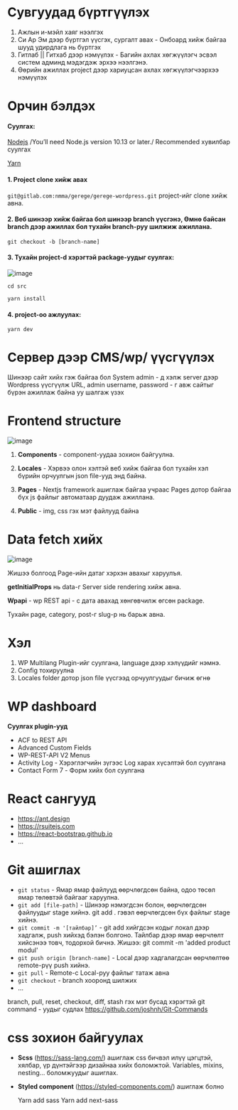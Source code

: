 # Сувгуудад бүртгүүлэх

1. Ажлын и-мэйл хаяг нээлгэх
2. Си Ар Эм дээр бүртгэл үүсгэх, сургалт авах - Онбоард хийж байгаа шууд удирдлага нь бүртгэх
3. Гитлаб || Гитхаб дээр нэмүүлэх - Багийн ахлах хөгжүүлэгч эсвэл систем админд мэдэгдэж эрхээ нээлгэнэ.
4. Өөрийн ажиллах project дээр хариуцсан ахлах хөгжүүлэгчээрхээ нэмүүлэх

# Орчин бэлдэх

#### Суулгах:

[Nodejs](https://nodejs.org/en/) /You’ll need Node.js version 10.13 or later./ Recommended хувилбар суулгах

[Yarn](https://yarnpkg.com/getting-started/install)

#### 1. Project clone хийж авах

`git@gitlab.com:nmma/gerege/gerege-wordpress.git` project-ийг clone хийж авна.

#### 2. Веб шинээр хийж байгаа бол шинээр branch үүсгэнэ, Өмнө байсан branch дээр ажиллах бол тухайн branch-руу шилжиж ажиллана.

`git checkout -b [branch-name]`

#### 3. Тухайн project-d хэрэгтэй package-уудыг суулгах:

![image](http://gerege.agency/media/gerege/content/Screen_Shot_2022-01-27_at_18.03.07.png)

`cd src`

`yarn install`

#### 4. project-оо ажлуулах:

`yarn dev`

# Сервер дээр CMS/wp/ үүсгүүлэх

Шинээр сайт хийх гэж байгаа бол System admin - д хэлж server дээр Wordpress үүсгүүлж URL, admin username, password - г авж сайтыг бүрэн ажиллаж байна уу шалгаж үзэх

# Frontend structure

![image](http://gerege.agency/media/gerege/content/Screen_Shot_2022-01-27_at_18.12.18.png)

1. **Components** - component-уудаа зохион байгуулна.

2. **Locales** - Хэрвээ олон хэлтэй веб хийж байгаа бол тухайн хэл бүрийн орчуулгын json file-ууд энд байна.

3. **Pages** - Nextjs framework ашиглаж байгаа учраас Pages дотор байгаа бүх js файлыг автоматаар дуудаж ажиллана.

4. **Public** - img, css гэх мэт файлууд байна

# Data fetch хийх

![image](http://gerege.agency/media/gerege/content/Screen_Shot_2022-01-27_at_18.09.56.png)

Жишээ болгоод Page-ийн датаг хэрхэн авахыг харуулъя.

**getInitialProps** нь data-г Server side rendering хийж авна.

**Wpapi** - wp REST api - с дата авахад хөнгөвчилж өгсөн package.

Тухайн page, category, post-г slug-р нь барьж авна.

# Хэл

1. WP Multilang Plugin-ийг суулгана, language дээр хэлүүдийг нэмнэ.
2. Config тохируулна
3. Locales folder дотор json file үүсгээд орчуулгуудыг бичиж өгнө

# WP dashboard

**Суулгах plugin-ууд**

- ACF to REST API
- Advanced Custom Fields
- WP-REST-API V2 Menus
- Activity Log - Хэрэглэгчийн зүгээс Log харах хүсэлтэй бол суулгана
- Contact Form 7 - Форм хийх бол суулгана

# React сангууд

- https://ant.design
- https://rsuitejs.com
- https://react-bootstrap.github.io
- …

# Git ашиглах

- `git status` - Ямар ямар файлууд өөрчлөгдсөн байна, одоо төсөл ямар төлөвтэй байгааг харуулна.
- `git add [file-path]` - Шинээр нэмэгдсэн болон, өөрчлөгдсөн файлуудыг stage хийнэ. git add . гэвэл өөрчлөгдсөн бүх файлыг stage хийнэ.
- `git commit -m '[тайлбар]’` - git add хийгдсэн кодыг локал дээр хадгалж, push хийхэд бэлэн болгоно. Тайлбар дээр ямар өөрчлөлт хийсэнээ товч, тодорхой бичнэ. Жишээ: git commit -m 'added product modul'
- `git push origin [branch-name]` - Local дээр хадгалагдсан өөрчлөлтөө remote-рүү push хийнэ.
- `git pull` - Remote-с Local-руу файлыг татаж авна
- `git checkout` - branch хооронд шилжих
- …

branch, pull, reset, checkout, diff, stash гэх мэт бусад хэрэгтэй git command - уудыг судлах
https://github.com/joshnh/Git-Commands

# css зохион байгуулах

- **Scss** (https://sass-lang.com/) ашиглаж css бичвэл илүү цэгцтэй, хялбар, үр дүнтэйгээр дизайнаа хийх боломжтой. Variables, mixins, nesting… боломжуудыг ашиглах.
- **Styled component** (https://styled-components.com/) ашиглаж болно

  Yarn add sass
  Yarn add next-sass
